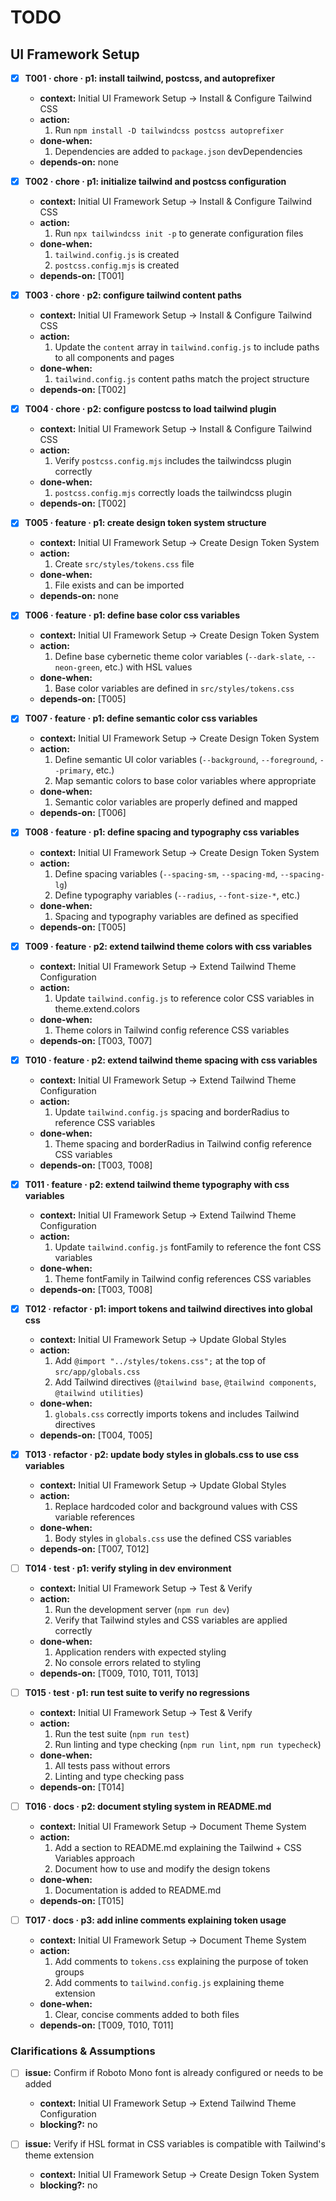 # TODO

## UI Framework Setup

- [x] **T001 · chore · p1: install tailwind, postcss, and autoprefixer**

  - **context:** Initial UI Framework Setup → Install & Configure Tailwind CSS
  - **action:**
    1. Run `npm install -D tailwindcss postcss autoprefixer`
  - **done-when:**
    1. Dependencies are added to `package.json` devDependencies
  - **depends-on:** none

- [x] **T002 · chore · p1: initialize tailwind and postcss configuration**

  - **context:** Initial UI Framework Setup → Install & Configure Tailwind CSS
  - **action:**
    1. Run `npx tailwindcss init -p` to generate configuration files
  - **done-when:**
    1. `tailwind.config.js` is created
    2. `postcss.config.mjs` is created
  - **depends-on:** [T001]

- [x] **T003 · chore · p2: configure tailwind content paths**

  - **context:** Initial UI Framework Setup → Install & Configure Tailwind CSS
  - **action:**
    1. Update the `content` array in `tailwind.config.js` to include paths to all components and pages
  - **done-when:**
    1. `tailwind.config.js` content paths match the project structure
  - **depends-on:** [T002]

- [x] **T004 · chore · p2: configure postcss to load tailwind plugin**

  - **context:** Initial UI Framework Setup → Install & Configure Tailwind CSS
  - **action:**
    1. Verify `postcss.config.mjs` includes the tailwindcss plugin correctly
  - **done-when:**
    1. `postcss.config.mjs` correctly loads the tailwindcss plugin
  - **depends-on:** [T002]

- [x] **T005 · feature · p1: create design token system structure**

  - **context:** Initial UI Framework Setup → Create Design Token System
  - **action:**
    1. Create `src/styles/tokens.css` file
  - **done-when:**
    1. File exists and can be imported
  - **depends-on:** none

- [x] **T006 · feature · p1: define base color css variables**

  - **context:** Initial UI Framework Setup → Create Design Token System
  - **action:**
    1. Define base cybernetic theme color variables (`--dark-slate`, `--neon-green`, etc.) with HSL values
  - **done-when:**
    1. Base color variables are defined in `src/styles/tokens.css`
  - **depends-on:** [T005]

- [x] **T007 · feature · p1: define semantic color css variables**

  - **context:** Initial UI Framework Setup → Create Design Token System
  - **action:**
    1. Define semantic UI color variables (`--background`, `--foreground`, `--primary`, etc.)
    2. Map semantic colors to base color variables where appropriate
  - **done-when:**
    1. Semantic color variables are properly defined and mapped
  - **depends-on:** [T006]

- [x] **T008 · feature · p1: define spacing and typography css variables**

  - **context:** Initial UI Framework Setup → Create Design Token System
  - **action:**
    1. Define spacing variables (`--spacing-sm`, `--spacing-md`, `--spacing-lg`)
    2. Define typography variables (`--radius`, `--font-size-*`, etc.)
  - **done-when:**
    1. Spacing and typography variables are defined as specified
  - **depends-on:** [T005]

- [x] **T009 · feature · p2: extend tailwind theme colors with css variables**

  - **context:** Initial UI Framework Setup → Extend Tailwind Theme Configuration
  - **action:**
    1. Update `tailwind.config.js` to reference color CSS variables in theme.extend.colors
  - **done-when:**
    1. Theme colors in Tailwind config reference CSS variables
  - **depends-on:** [T003, T007]

- [x] **T010 · feature · p2: extend tailwind theme spacing with css variables**

  - **context:** Initial UI Framework Setup → Extend Tailwind Theme Configuration
  - **action:**
    1. Update `tailwind.config.js` spacing and borderRadius to reference CSS variables
  - **done-when:**
    1. Theme spacing and borderRadius in Tailwind config reference CSS variables
  - **depends-on:** [T003, T008]

- [x] **T011 · feature · p2: extend tailwind theme typography with css variables**

  - **context:** Initial UI Framework Setup → Extend Tailwind Theme Configuration
  - **action:**
    1. Update `tailwind.config.js` fontFamily to reference the font CSS variables
  - **done-when:**
    1. Theme fontFamily in Tailwind config references CSS variables
  - **depends-on:** [T003, T008]

- [x] **T012 · refactor · p1: import tokens and tailwind directives into global css**

  - **context:** Initial UI Framework Setup → Update Global Styles
  - **action:**
    1. Add `@import "../styles/tokens.css";` at the top of `src/app/globals.css`
    2. Add Tailwind directives (`@tailwind base`, `@tailwind components`, `@tailwind utilities`)
  - **done-when:**
    1. `globals.css` correctly imports tokens and includes Tailwind directives
  - **depends-on:** [T004, T005]

- [x] **T013 · refactor · p2: update body styles in globals.css to use css variables**

  - **context:** Initial UI Framework Setup → Update Global Styles
  - **action:**
    1. Replace hardcoded color and background values with CSS variable references
  - **done-when:**
    1. Body styles in `globals.css` use the defined CSS variables
  - **depends-on:** [T007, T012]

- [ ] **T014 · test · p1: verify styling in dev environment**

  - **context:** Initial UI Framework Setup → Test & Verify
  - **action:**
    1. Run the development server (`npm run dev`)
    2. Verify that Tailwind styles and CSS variables are applied correctly
  - **done-when:**
    1. Application renders with expected styling
    2. No console errors related to styling
  - **depends-on:** [T009, T010, T011, T013]

- [ ] **T015 · test · p1: run test suite to verify no regressions**

  - **context:** Initial UI Framework Setup → Test & Verify
  - **action:**
    1. Run the test suite (`npm run test`)
    2. Run linting and type checking (`npm run lint`, `npm run typecheck`)
  - **done-when:**
    1. All tests pass without errors
    2. Linting and type checking pass
  - **depends-on:** [T014]

- [ ] **T016 · docs · p2: document styling system in README.md**

  - **context:** Initial UI Framework Setup → Document Theme System
  - **action:**
    1. Add a section to README.md explaining the Tailwind + CSS Variables approach
    2. Document how to use and modify the design tokens
  - **done-when:**
    1. Documentation is added to README.md
  - **depends-on:** [T015]

- [ ] **T017 · docs · p3: add inline comments explaining token usage**
  - **context:** Initial UI Framework Setup → Document Theme System
  - **action:**
    1. Add comments to `tokens.css` explaining the purpose of token groups
    2. Add comments to `tailwind.config.js` explaining theme extension
  - **done-when:**
    1. Clear, concise comments added to both files
  - **depends-on:** [T009, T010, T011]

### Clarifications & Assumptions

- [ ] **issue:** Confirm if Roboto Mono font is already configured or needs to be added

  - **context:** Initial UI Framework Setup → Extend Tailwind Theme Configuration
  - **blocking?:** no

- [ ] **issue:** Verify if HSL format in CSS variables is compatible with Tailwind's theme extension
  - **context:** Initial UI Framework Setup → Create Design Token System
  - **blocking?:** no
